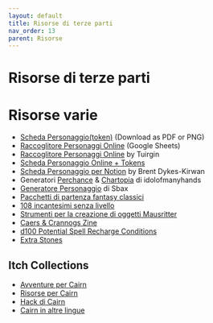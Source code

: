 ```yaml
---
layout: default
title: Risorse di terze parti
nav_order: 13
parent: Risorse
---
```


# Risorse di terze parti

# Risorse varie
- [Scheda Personaggio(token)](https://docs.google.com/drawings/d/1_X9o8rzE5jFPQpP1yCz1sPikdm8naQ1gPkT-ATK2T0c) (Download as PDF or PNG)
- [Raccoglitore Personaggi Online](https://docs.google.com/spreadsheets/d/1Ueq-v5XZ-mC1qFd81T0892RzRsr8WdgAG89M4ZXe5qM) (Google Sheets)
- [Raccoglitore Personaggi Online](https://docs.google.com/spreadsheets/d/1z_SdtvAzUILAxCtgfbp8BJWCOfHHBbkEv_H4nzm847A) by Tuirgin
- [Scheda Personaggio Online + Tokens](https://docs.google.com/presentation/d/1rYEUNE9_zsEUBut3a3UyRhRr8fy33s5fjX4Y7L6lvog)
- [Scheda Personaggio per Notion](https://tinyurl.com/notion-cairn) by Brent Dykes-Kirwan
- Generatori [Perchance](https://perchance.org/cairn-characters) & [Chartopia](http://d12dev.com/chart/32009) di idolofmanyhands
- [Generatore Personaggio](https://cairn.maletta.space/) di Sbax
- [Pacchetti di partenza fantasy classici](https://dreamingdragonslayer.itch.io/into-the-odd-classic-fantasy-starting-packages)
- [108 incantesimi senza livello](https://dreamingdragonslayer.itch.io/108-level-less-spells-d366)
- [Strumenti per la creazione di oggetti Mausritter](https://mausritter.com/item-card-studio/)
- [Caers & Crannogs Zine](https://manarampmatt.itch.io/caers-crannogs-issue-1)
- [d100 Potential Spell Recharge Conditions](https://blog.d4caltrops.com/2022/09/d100-potential-spell-recharge-conditions.html)
- [Extra Stones](https://github.com/seedlinggames/extra-stones/blob/main/trinkets.md)

## Itch Collections
- [Avventure per Cairn](https://itch.io/c/1352509/cairn-adventures)
- [Risorse per Cairn](https://itch.io/c/2475049/cairn-resources)
- [Hack di Cairn](https://itch.io/c/1702301/cairn-hacks)
- [Cairn in altre lingue](https://itch.io/c/2475051/cairn-in-other-languages)
